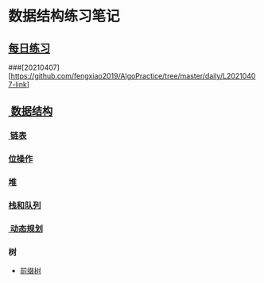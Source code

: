 # 数据结构练习笔记
## [每日练习][1]
###[20210407][https://github.com/fengxiao2019/AlgoPractice/tree/master/daily/L20210407-link]
## [ 数据结构][2]
### [ 链表][3]
### [位操作][4]
### [堆][5]
### [栈和队列][6]
### [ 动态规划][7]
### 树
- [前缀树][8]





[1]:	https://github.com/fengxiao2019/AlgoPractice/tree/master/daily "每日练习"
[2]:	https://github.com/fengxiao2019/AlgoPractice/tree/master/DataStructure "数据结构"
[3]:	https://github.com/fengxiao2019/AlgoPractice/tree/master/DataStructure/link "链表"
[4]:	https://github.com/fengxiao2019/AlgoPractice/tree/master/DataStructure/bits
[5]:	https://github.com/fengxiao2019/AlgoPractice/tree/master/DataStructure/heap "heap"
[6]:	https://github.com/fengxiao2019/AlgoPractice/tree/master/DataStructure/stack
[7]:	https://github.com/fengxiao2019/AlgoPractice/tree/master/DataStructure/dp
[8]:	https://github.com/fengxiao2019/AlgoPractice/blob/master/DataStructure/tree/trie.md
